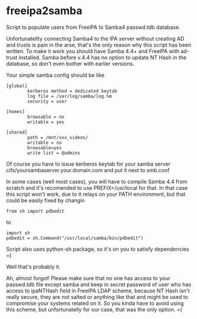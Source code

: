 # freeipa2samba
Script to populate users from FreeIPA to Samba4 passwd.tdb database.

Unfortunatellty connecting Samba4 to the IPA server without creating AD and trusts
is pain in the arse, that's the only reason why this script has been written.
To make it work you should have Samba 4.4+ and FreeIPA with ad-trust installed.
Samba before v.4.4 has no option to update NT Hash in the database, 
so don't even bother with earlier versions.

Your simple samba config should be like
```
[global]
        kerberos method = dedicated keytab
        log file = /var/log/samba/log.%m
        security = user

[homes]
        browsable = no
        writable = yes

[shared]
        path = /mnt/xxx_videos/
        writable = no
        browsable=yes
        write list = @admins
```
Of course you have to issue kerberos keytab for your samba server cifs/yoursambaserver.your.domain.com and put it next to smb.conf

In some cases (well most cases), you will have to compile Samba 4.4 from scratch and it's recomended to use PREFIX=/usr/local for that.
In that case this script won't work, due to it relays on your PATH environment, but that could be easily fixed by changin
```
from sh import pdbedit
```
to 
```
import sh
pdbedit = sh.Command("/usr/local/samba/bin/pdbedit")
```
Script also uses python-sh package, so it's on you to satisfy dependencies =)

Well that's probably it.

Ah, almost forgot! Please make sure that no one has access to your passwd.tdb file except samba and keep in secret password of user who has access to ipaNTHash field in FreeIPA LDAP scheme, because NT Hash isn't really secure, they are not salted or anything like that and might be used to compromise your systems related on it. So you kinda have to avoid using this scheme, but unfortunatelly for our case, that was the only option. =(
